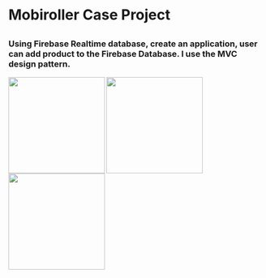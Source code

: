 # Mobiroller Case Project



## 

### Using Firebase Realtime database, create an application, user can add product to the Firebase Database. I use the MVC design pattern.

<img src="https://user-images.githubusercontent.com/60729121/137873957-d3bbc34e-567f-4e26-bb35-dc4720ba3ff4.png" width="190"  align="left" />
<img src="https://user-images.githubusercontent.com/60729121/137874300-406b728f-70d0-4230-8504-1e1bae96e67f.png" width="190" align="left" />
<img src= "https://user-images.githubusercontent.com/60729121/137874307-40398440-1db8-4dce-b6db-82af8ea8ff11.png" width="190" align="left"/>
